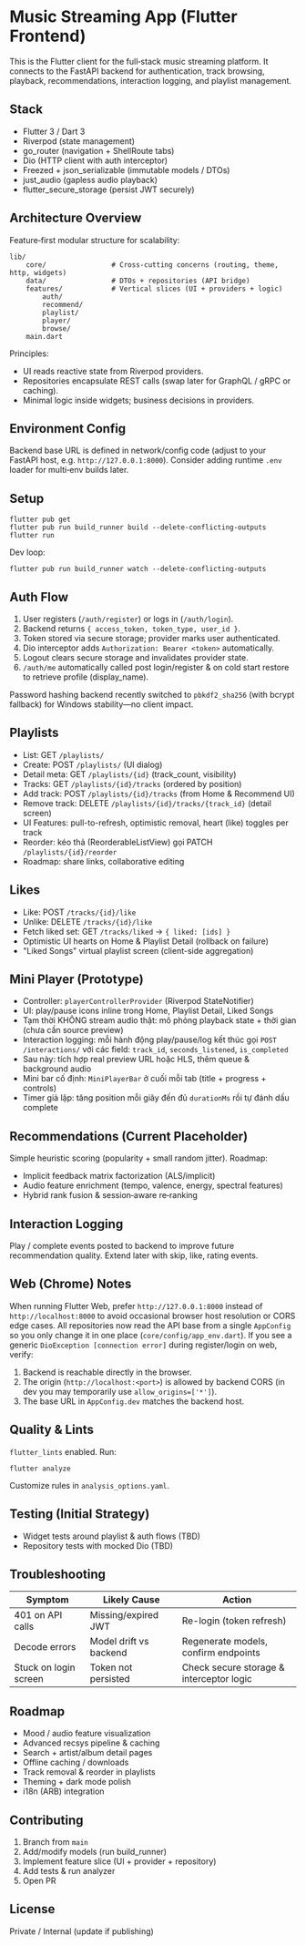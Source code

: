 # Music Streaming App (Flutter Frontend)

This is the Flutter client for the full‑stack music streaming platform. It connects to the FastAPI backend for authentication, track browsing, playback, recommendations, interaction logging, and playlist management.

## Stack
* Flutter 3 / Dart 3
* Riverpod (state management)
* go_router (navigation + ShellRoute tabs)
* Dio (HTTP client with auth interceptor)
* Freezed + json_serializable (immutable models / DTOs)
* just_audio (gapless audio playback)
* flutter_secure_storage (persist JWT securely)

## Architecture Overview
Feature‑first modular structure for scalability:
```
lib/
	core/                # Cross-cutting concerns (routing, theme, http, widgets)
	data/                # DTOs + repositories (API bridge)
	features/            # Vertical slices (UI + providers + logic)
		auth/
		recommend/
		playlist/
		player/
		browse/
	main.dart
```
Principles:
* UI reads reactive state from Riverpod providers.
* Repositories encapsulate REST calls (swap later for GraphQL / gRPC or caching).
* Minimal logic inside widgets; business decisions in providers.

## Environment Config
Backend base URL is defined in network/config code (adjust to your FastAPI host, e.g. `http://127.0.0.1:8000`). Consider adding runtime `.env` loader for multi‑env builds later.

## Setup
```
flutter pub get
flutter pub run build_runner build --delete-conflicting-outputs
flutter run
```
Dev loop:
```
flutter pub run build_runner watch --delete-conflicting-outputs
```

## Auth Flow
1. User registers (`/auth/register`) or logs in (`/auth/login`).
2. Backend returns `{ access_token, token_type, user_id }`.
3. Token stored via secure storage; provider marks user authenticated.
4. Dio interceptor adds `Authorization: Bearer <token>` automatically.
5. Logout clears secure storage and invalidates provider state.
6. `/auth/me` automatically called post login/register & on cold start restore to retrieve profile (display_name).

Password hashing backend recently switched to `pbkdf2_sha256` (with bcrypt fallback) for Windows stability—no client impact.

## Playlists
* List: GET `/playlists/`
* Create: POST `/playlists/` (UI dialog)
* Detail meta: GET `/playlists/{id}` (track_count, visibility)
* Tracks: GET `/playlists/{id}/tracks` (ordered by position)
* Add track: POST `/playlists/{id}/tracks` (from Home & Recommend UI)
* Remove track: DELETE `/playlists/{id}/tracks/{track_id}` (detail screen)
* UI Features: pull-to-refresh, optimistic removal, heart (like) toggles per track
* Reorder: kéo thả (ReorderableListView) gọi PATCH `/playlists/{id}/reorder`
* Roadmap: share links, collaborative editing

## Likes
* Like: POST `/tracks/{id}/like`
* Unlike: DELETE `/tracks/{id}/like`
* Fetch liked set: GET `/tracks/liked` -> `{ liked: [ids] }`
* Optimistic UI hearts on Home & Playlist Detail (rollback on failure)
* "Liked Songs" virtual playlist screen (client-side aggregation)

## Mini Player (Prototype)
* Controller: `playerControllerProvider` (Riverpod StateNotifier)
* UI: play/pause icons inline trong Home, Playlist Detail, Liked Songs
* Tạm thời KHÔNG stream audio thật: mô phỏng playback state + thời gian (chưa cần source preview)
* Interaction logging: mỗi hành động play/pause/log kết thúc gọi `POST /interactions/` với các field: `track_id`, `seconds_listened`, `is_completed`
* Sau này: tích hợp real preview URL hoặc HLS, thêm queue & background audio
* Mini bar cố định: `MiniPlayerBar` ở cuối mỗi tab (title + progress + controls)
* Timer giả lập: tăng position mỗi giây đến đủ `durationMs` rồi tự đánh dấu complete

## Recommendations (Current Placeholder)
Simple heuristic scoring (popularity + small random jitter). Roadmap:
* Implicit feedback matrix factorization (ALS/implicit)
* Audio feature enrichment (tempo, valence, energy, spectral features)
* Hybrid rank fusion & session‑aware re‑ranking

## Interaction Logging
Play / complete events posted to backend to improve future recommendation quality. Extend later with skip, like, rating events.

## Web (Chrome) Notes
When running Flutter Web, prefer `http://127.0.0.1:8000` instead of `http://localhost:8000` to avoid occasional browser host resolution or CORS edge cases. All repositories now read the API base from a single `AppConfig` so you only change it in one place (`core/config/app_env.dart`). If you see a generic `DioException [connection error]` during register/login on web, verify:
1. Backend is reachable directly in the browser.
2. The origin (`http://localhost:<port>`) is allowed by backend CORS (in dev you may temporarily use `allow_origins=['*']`).
3. The base URL in `AppConfig.dev` matches the backend host.

## Quality & Lints
`flutter_lints` enabled. Run:
```
flutter analyze
```
Customize rules in `analysis_options.yaml`.

## Testing (Initial Strategy)
* Widget tests around playlist & auth flows (TBD)
* Repository tests with mocked Dio (TBD)

## Troubleshooting
| Symptom | Likely Cause | Action |
|---------|--------------|--------|
| 401 on API calls | Missing/expired JWT | Re-login (token refresh) |
| Decode errors | Model drift vs backend | Regenerate models, confirm endpoints |
| Stuck on login screen | Token not persisted | Check secure storage & interceptor logic |

## Roadmap
* Mood / audio feature visualization
* Advanced recsys pipeline & caching
* Search + artist/album detail pages
* Offline caching / downloads
* Track removal & reorder in playlists
* Theming + dark mode polish
* i18n (ARB) integration

## Contributing
1. Branch from `main`
2. Add/modify models (run build_runner)
3. Implement feature slice (UI + provider + repository)
4. Add tests & run analyzer
5. Open PR

## License
Private / Internal (update if publishing)
